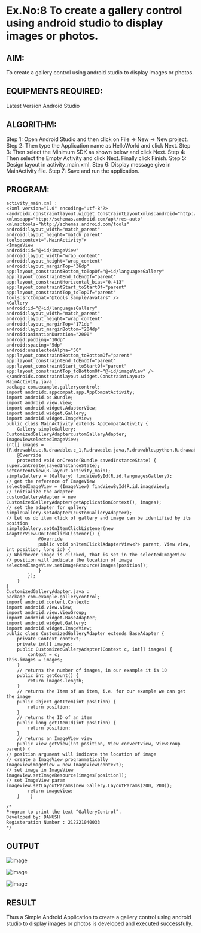 # Ex.No:8 To create a gallery control using android studio to display images or photos.


## AIM:

To create a gallery control using android studio to display images or photos.

## EQUIPMENTS REQUIRED:

Latest Version Android Studio

## ALGORITHM:

Step 1: Open Android Studio and then click on File -> New -> New project.
Step 2: Then type the Application name as HelloWorld and click Next.
Step 3: Then select the Minimum SDK as shown below and click Next. 
Step 4: Then select the Empty Activity and click Next. Finally click Finish. 
Step 5: Design layout in activity_main.xml.
Step 6: Display message give in MainActivity file.
Step 7: Save and run the application.


## PROGRAM:
```
activity_main.xml :
<?xml version="1.0" encoding="utf-8"?>
<androidx.constraintlayout.widget.ConstraintLayoutxmlns:android="http://schemas.android.com/apk/res/android"
xmlns:app="http://schemas.android.com/apk/res-auto"
xmlns:tools="http://schemas.android.com/tools"
android:layout_width="match_parent"
android:layout_height="match_parent"
tools:context=".MainActivity">
<ImageView
android:id="@+id/imageView"
android:layout_width="wrap_content"
android:layout_height="wrap_content"
android:layout_marginTop="36dp"
app:layout_constraintBottom_toTopOf="@+id/languagesGallery"
app:layout_constraintEnd_toEndOf="parent"
app:layout_constraintHorizontal_bias="0.413"
app:layout_constraintStart_toStartOf="parent"
app:layout_constraintTop_toTopOf="parent"
tools:srcCompat="@tools:sample/avatars" />
<Gallery
android:id="@+id/languagesGallery"
android:layout_width="match_parent"
android:layout_height="wrap_content"
android:layout_marginTop="171dp"
android:layout_marginBottom="204dp"
android:animationDuration="2000"
android:padding="10dp"
android:spacing="5dp"
android:unselectedAlpha="50"
app:layout_constraintBottom_toBottomOf="parent"
app:layout_constraintEnd_toEndOf="parent"
app:layout_constraintStart_toStartOf="parent"
app:layout_constraintTop_toBottomOf="@+id/imageView" />
</androidx.constraintlayout.widget.ConstraintLayout>
MainActivity.java :
package com.example.gallerycontrol;
import androidx.appcompat.app.AppCompatActivity;
import android.os.Bundle;
import android.view.View;
import android.widget.AdapterView;
import android.widget.Gallery;
import android.widget.ImageView;
public class MainActivity extends AppCompatActivity {
    Gallery simpleGallery;
CustomizedGalleryAdaptercustomGalleryAdapter;
ImageViewselectedImageView;
int[] images = {R.drawable.c,R.drawable.c_1,R.drawable.java,R.drawable.python,R.drawable.r,R.drawable.js};
    @Override
    protected void onCreate(Bundle savedInstanceState) {
super.onCreate(savedInstanceState);
setContentView(R.layout.activity_main);
simpleGallery = (Gallery) findViewById(R.id.languagesGallery);
// get the reference of ImageView
selectedImageView = (ImageView) findViewById(R.id.imageView);
// initialize the adapter
customGalleryAdapter = new CustomizedGalleryAdapter(getApplicationContext(), images);
// set the adapter for gallery
simpleGallery.setAdapter(customGalleryAdapter);
// Let us do item click of gallery and image can be identified by its position
simpleGallery.setOnItemClickListener(new AdapterView.OnItemClickListener() {
            @Override
            public void onItemClick(AdapterView<?> parent, View view, int position, long id) {
// Whichever image is clicked, that is set in the selectedImageView
// position will indicate the location of image
selectedImageView.setImageResource(images[position]);
            }
        });
    }
}
CustomizedGalleryAdapter.java :
package com.example.gallerycontrol;
import android.content.Context;
import android.view.View;
import android.view.ViewGroup;
import android.widget.BaseAdapter;
import android.widget.Gallery;
import android.widget.ImageView;
public class CustomizedGalleryAdapter extends BaseAdapter {
    private Context context;
    private int[] images;
    public CustomizedGalleryAdapter(Context c, int[] images) {
        context = c;
this.images = images;
    }
    // returns the number of images, in our example it is 10
    public int getCount() {
        return images.length;
    }
    // returns the Item of an item, i.e. for our example we can get the image
    public Object getItem(int position) {
        return position;
    }
    // returns the ID of an item
    public long getItemId(int position) {
        return position;
    }
    // returns an ImageView view
    public View getView(int position, View convertView, ViewGroup parent) {
// position argument will indicate the location of image
// create a ImageView programmatically
ImageViewimageView = new ImageView(context);
// set image in ImageView
imageView.setImageResource(images[position]);
// set ImageView param
imageView.setLayoutParams(new Gallery.LayoutParams(200, 200));
        return imageView;
    }    }

/*
Program to print the text “GalleryControl”.
Developed by: DANUSH
Registeration Number : 212221040033
*/
```

## OUTPUT

![image](https://github.com/danush564/Mobile-Application-Development/assets/98585166/9891e8f5-9faa-4362-a20c-ac28f75bd36d)

![image](https://github.com/danush564/Mobile-Application-Development/assets/98585166/e986d652-3941-48ff-bb53-b6e11e8b35a2)

![image](https://github.com/danush564/Mobile-Application-Development/assets/98585166/8cd19be0-b7ac-4e93-8d6b-d49bfe1be23d)




## RESULT
Thus a Simple Android Application to create a gallery control using android studio to display images or photos is developed and executed successfully.


